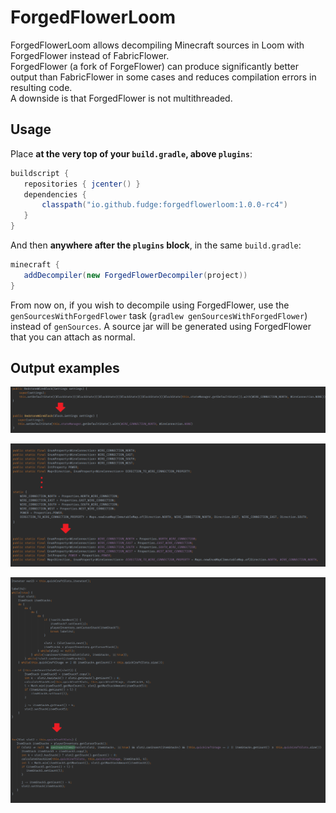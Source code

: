 # ForgedFlowerLoom

ForgedFlowerLoom allows decompiling Minecraft sources in Loom with ForgedFlower instead of FabricFlower.</br>
ForgedFlower (a fork of ForgeFlower) can produce significantly better output than FabricFlower in some cases and reduces compilation errors in resulting code.</br>
A downside is that ForgedFlower is not multithreaded.

## Usage

Place **at the very top of your `build.gradle`, above `plugins`**:

```groovy
buildscript {
   repositories { jcenter() }
   dependencies {
       classpath("io.github.fudge:forgedflowerloom:1.0.0-rc4")
   }
}
```

And then **anywhere after the `plugins` block**, in the same `build.gradle`:

```groovy
minecraft {
   addDecompiler(new ForgedFlowerDecompiler(project))
}
```

From now on, if you wish to decompile using ForgedFlower, use the `genSourcesWithForgedFlower` task (`gradlew genSourcesWithForgedFlower`) instead of `genSources`. A source jar will be generated using ForgedFlower that you can attach as normal.

## Output examples

![Casts](examples/cast.png)

 ![Static Init](examples/static_init.png)

![Baby Shark Do Do Do Do](examples/baby_shark.png)